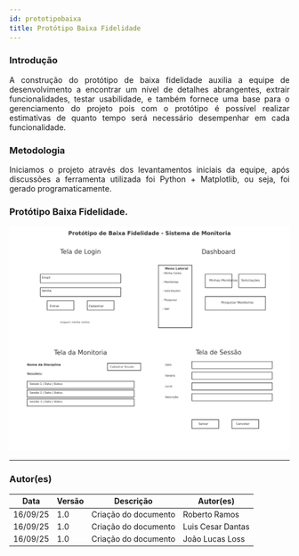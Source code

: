 ```yaml
---
id: prototipobaixa
title: Protótipo Baixa Fidelidade
---
```

### Introdução

<p align = "justify">
A construção do protótipo de baixa fidelidade auxilia a equipe de desenvolvimento a encontrar um nível de detalhes abrangentes, extrair funcionalidades, testar usabilidade, e também fornece uma base para o gerenciamento do projeto pois com o protótipo é possível realizar estimativas de quanto tempo será necessário desempenhar em cada funcionalidade.
</p>

### Metodologia

<p align = "justify">
Iniciamos o projeto através dos levantamentos iniciais da equipe, após discussões a ferramenta utilizada foi Python + Matplotlib, ou seja, foi gerado programaticamente.
</p>

### Protótipo Baixa Fidelidade.
 
 
[![PrototipoBaixaFidelidade](../assets/Prototipo/prototipobaixafidelidade_monitoria.png)](../assets/Prototipo/prototipobaixafidelidade_monitoria.png)

---

### Autor(es)

| Data     | Versão | Descrição                            | Autor(es)                                                                            |
| -------- | ------- | -------------------------------------- | ------------------------------------------------------------------------------------ |
| 16/09/25 | 1.0     | Criação do documento                 |     Roberto Ramos          |
| 16/09/25 | 1.0     | Criação do documento                 |     Luis Cesar Dantas      |
| 16/09/25 | 1.0     | Criação do documento                 |     João Lucas Loss        |
